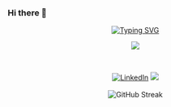 ### Hi there 👋

<!--
**talhatech116/talhatech116** is a ✨ _special_ ✨ repository because its `README.md` (this file) appears on your GitHub profile.

Here are some ideas to get you started:

- 🔭 I’m currently working on ...
- 🌱 I’m currently learning ...
- 👯 I’m looking to collaborate on ...
- 🤔 I’m looking for help with ...
- 💬 Ask me about ...
- 📫 How to reach me: ...
- 😄 Pronouns: ...
- ⚡ Fun fact: ...
-->



<div align="center">

[![Typing SVG](https://readme-typing-svg.demolab.com?font=Fira+Code&weight=700&size=25&pause=2&color=F7AD7D&background=FFF5EC00&center=true&random=false&width=435&lines=Talha+Sahni;Laravel+Developer;Customer+Software+Developer;API+Developer)](https://git.io/typing-svg)

<p align="center">
    <img src="https://skillicons.dev/icons?i=git,github,vscode,phpstorm,html,css,js,php,laravel,postman" />
  </a>
</p>
<br>

[![LinkedIn](https://img.shields.io/badge/linkedin-%230077B5.svg?style=for-the-badge&logo=linkedin&logoColor=white)](https://www.linkedin.com/in/talha-sahni)
![](https://komarev.com/ghpvc/?username=talhatech116&style=for-the-badge)
<br><br>
![GitHub Streak](https://github-readme-streak-stats.herokuapp.com?user=talhatech116&theme=transparent)

</div>
